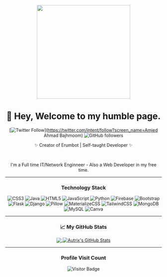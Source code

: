 <div align='center'>
  <img src="https://capsule-render.vercel.app/api?type=waving&height=200&text=Autrix&fontAlign=75&fontAlignY=40&color=gradient" height="300"/>
  <h1> 👋 Hey, Welcome to my humble page.</h1>
  <p></p>
  
  [![Twitter Follow](https://img.shields.io/twitter/follow/iAutrix?style=social)](https://twitter.com/intent/follow?screen_name=Amjed Ahmad Bajhmoom)
  ![GitHub followers](https://img.shields.io/github/followers/Autrix?style=social)
  
  <p>✨ Creator of Erumbot | Self-taught Developer ✨</p>
  <br>
  <p>I'm a Full time IT/Network Enginneer - Also a Web Developer in my free time.</p>
  
---

  ### Technology Stack
  ![CSS3](https://img.shields.io/badge/css3-%231572B6.svg?style=for-the-badge&logo=css3&logoColor=white) 
  ![Java](https://img.shields.io/badge/java-%23ED8B00.svg?style=for-the-badge&logo=java&logoColor=white) 
  ![HTML5](https://img.shields.io/badge/html5-%23E34F26.svg?style=for-the-badge&logo=html5&logoColor=white) 
  ![JavaScript](https://img.shields.io/badge/javascript-%23323330.svg?style=for-the-badge&logo=javascript&logoColor=%23F7DF1E) 
  ![Python](https://img.shields.io/badge/Python-%23430098.svg?style=for-the-badge&logo=python&logoColor=white) 
  ![Firebase](https://img.shields.io/badge/firebase-%23039BE5.svg?style=for-the-badge&logo=firebase) 
  ![Bootstrap](https://img.shields.io/badge/bootstrap-%23563D7C.svg?style=for-the-badge&logo=bootstrap&logoColor=white) 
  ![Flask](https://img.shields.io/badge/Flask-%23FF2D20.svg?style=for-the-badge&logo=flask&logoColor=white) 
  ![Django](https://img.shields.io/badge/Django-%23000000.svg?style=for-the-badge&logo=django&logoColor=white) 
  ![Pillow](https://img.shields.io/badge/Pillow-CA4245?style=for-the-badge&logo=pillow&logoColor=white) 
  ![MaterializeCSS](https://img.shields.io/badge/MaterializeCSS-black?style=for-the-badge&logo=MaterializeCSS&badgeColor=010101) 
  ![TailwindCSS](https://img.shields.io/badge/tailwindcss-%2338B2AC.svg?style=for-the-badge&logo=tailwind-css&logoColor=white) 
  ![MongoDB](https://img.shields.io/badge/MongoDB-%234ea94b.svg?style=for-the-badge&logo=mongodb&logoColor=white) 
  ![MySQL](https://img.shields.io/badge/mysql-%2300f.svg?style=for-the-badge&logo=mysql&logoColor=white) 
  ![Canva](https://img.shields.io/badge/Canva-%2300C4CC.svg?style=for-the-badge&logo=Canva&logoColor=white) 
  
---   
      
  ### &#x1f4c8; My GitHub Stats

  <a href="https://github.com/Autrix/Autrix">
    <img align="center" src="https://github-readme-stats.vercel.app/api/top-langs/?username=Autrix&title_color=ffffff&text_color=c9cacc&icon_color=2bbc8a&bg_color=1d1f21" />
  </a>
  <a href="https://github.com/Autrix/Autrix">
    <img align="center" src="https://github-readme-stats.vercel.app/api?username=Autrix&show_icons=true&line_height=27&count_private=true&title_color=ffffff&text_color=c9cacc&icon_color=2bbc8a&bg_color=1d1f21" alt="Autrix's GitHub Stats" />
  </a>
      
 ---
      
  ### Profile Visit Count   
  ![Visitor Badge](https://visitor-badge.laobi.icu/badge?page_id=autrix.autrix)
  <br> 
</div> 

<!---
Autrix/Autrix is a ✨ special ✨ repository because its `README.md` (this file) appears on your GitHub profile.
You can click the Preview link to take a look at your changes.
--->
